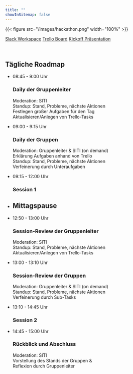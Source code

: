 ```yaml
---
title: ""
showInSitemap: false
---
```


{{< figure src="/images/hackathon.png" width="100%" >}}

<a href="https://join.slack.com/t/fsdhackathon/shared_invite/enQtODQwODg3MzE1Nzk4LWM3NWNhZTJhYjdkZTQ5ZTRjMGYxYmI0YTYzZTUzMGExZjg5ZTJlNThlODUxOTZjMmViNGM2NzdkZTcxZjkyN2E" class="btn btn-primary mr-3" target="_blank">Slack Workspace</a>
<a href="https://trello.com/invite/b/qLCnPCJ1/03bb5c825403deb30bde65f225fcfe59/hackathon" class="btn btn-primary mr-3" target="_blank">Trello Board</a>
<a href="/hackathon-presentation.pdf" class="btn btn-primary mr-3" target="_blank">Kickoff Präsentation</a>

</br>

## Tägliche Roadmap

<ul class="timeline timeline-centered">
    <li class="timeline-item">
        <div class="timeline-info">
            <span>08:45 - 9:00 Uhr</span>
        </div>
        <div class="timeline-marker"></div>
        <div class="timeline-content">
            <h3 class="timeline-title">Daily der Gruppenleiter</h3>
            <p>
                Moderation: SITI</br>
                Standup: Stand, Probleme, nächste Aktionen</br>
                Festlegen großer Aufgaben für den Tag</br>
                Aktualisieren/Anlegen von Trello-Tasks
            </p>
        </div>
    </li>
    <li class="timeline-item">
        <div class="timeline-info">
            <span>09:00 - 9:15 Uhr</span>
        </div>
        <div class="timeline-marker"></div>
        <div class="timeline-content">
            <h3 class="timeline-title">Daily der Gruppen</h3>
            <p>
                Moderation: Gruppenleiter & SITI (on demand)</br>
                Erklärung Aufgaben anhand von Trello</br>
                Standup: Stand, Probleme, nächste Aktionen</br>
                Verfeinerung durch Unteraufgaben
            </p>
        </div>
    </li>
    <li class="timeline-item">
        <div class="timeline-info">
            <span>09:15 - 12:00 Uhr</span>
        </div>
        <div class="timeline-marker"></div>
        <div class="timeline-content">
            <h3 class="timeline-title">Session 1</h3>
        </div>
    </li>
    <li class="timeline-item period">
        <div class="timeline-info"></div>
        <div class="timeline-marker"></div>
        <div class="timeline-content">
            <h2 class="timeline-title">Mittagspause</h2>
        </div>
    </li>
    <li class="timeline-item">
        <div class="timeline-info">
            <span>12:50 - 13:00 Uhr</span>
        </div>
        <div class="timeline-marker"></div>
        <div class="timeline-content">
            <h3 class="timeline-title">Session-Review der Gruppenleiter</h3>
            <p>
                Moderation: SITI</br>
                Standup: Stand, Probleme, nächste Aktionen</br>
                Aktualisieren/Anlegen von Trello-Tasks
            </p>
        </div>
    </li>
    <li class="timeline-item">
        <div class="timeline-info">
            <span>13:00 - 13:10 Uhr</span>
        </div>
        <div class="timeline-marker"></div>
        <div class="timeline-content">
            <h3 class="timeline-title">Session-Review der Gruppen</h3>
            <p>
                Moderation: Gruppenleiter & SITI (on demand)</br>
                Standup: Stand, Probleme, nächste Aktionen</br>
                Verfeinerung durch Sub-Tasks
            </p>
        </div>
    </li>
    <li class="timeline-item">
        <div class="timeline-info">
            <span>13:10 - 14:45 Uhr</span>
        </div>
        <div class="timeline-marker"></div>
        <div class="timeline-content">
            <h3 class="timeline-title">Session 2</h3>
        </div>
    </li>
    <li class="timeline-item">
        <div class="timeline-info">
            <span>14:45 - 15:00 Uhr</span>
        </div>
        <div class="timeline-marker"></div>
        <div class="timeline-content">
            <h3 class="timeline-title">Rückblick und Abschluss</h3>
            <p>
                Moderation: SITI</br>
                Vorstellung des Stands der Gruppen &</br>
                Reflexion durch Gruppenleiter
            </p>
        </div>
    </li>
</ul>

